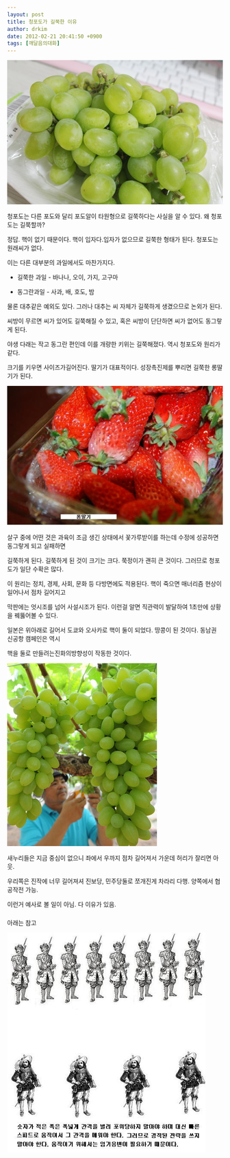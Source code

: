 ```yaml
---
layout: post
title: 청포도가 길쭉한 이유
author: drkim
date: 2012-02-21 20:41:50 +0900
tags: [깨달음의대화]
---
```

 ![](/files/attach/images/198/522/240/_BB_E7_C1_F8_446_copy2.jpg)



청포도는 다른 포도와 달리 포도알이 타원형으로 길쭉하다는 사실을 알 수 있다. 왜 청포도는 길쭉할까?

정답. 핵이 없기 때문이다. 핵이 입자다.입자가 없으므로 길쭉한 형태가 된다. 청포도는 원래씨가 없다.



이는 다른 대부분의 과일에서도 마찬가지다.



* 길쭉한 과일 - 바나나, 오이, 가지, 고구마

* 동그란과일 - 사과, 배, 호도, 밤



물론 대추같은 예외도 있다. 그러나 대추는 씨 자체가 길쭉하게 생겼으므로 논외가 된다. 

씨방이 무르면 씨가 있어도 길쭉해질 수 있고, 혹은 씨방이 단단하면 씨가 없어도 동그랗게 된다.



야생 다래는 작고 동그란 편인데 이를 개량한 키위는 길쭉해졌다. 역시 청포도와 원리가 같다. 



크기를 키우면 사이즈가길어진다. 딸기가 대표적이다. 성장촉진제를 뿌리면 길쭉한 롱딸기가 된다. 



 ![](/files/attach/images/198/522/240/dd1.JPG)



살구 중에 어떤 것은 과육이 조금 생긴 상태에서 꽃가루받이를 하는데 수정에 성공하면 동그랗게 되고 실패하면

길쭉하게 된다. 길쭉하게 된 것이 크기는 크다. 쭉정이가 괜히 큰 것이다. 그러므로 청포도가 일단 수확은 많다.



이 원리는 정치, 경제, 사회, 문화 등 다방면에도 적용된다. 핵이 죽으면 매너리즘 현상이 일어나서 점차 길어지고 

막판에는 엇시조를 넘어 사설시조가 된다. 이런걸 알면 직관력이 발달하여 1초만에 상황을 꿰뚫어볼 수 있다.



일본은 위아래로 길어서 도쿄와 오사카로 핵이 둘이 되었다. 땅콩이 된 것이다. 동남권 신공항 캠페인은 역시

핵을 둘로 만들려는진화의방향성이 작동한 것이다.







 ![](/files/attach/images/198/522/240/20110814215313768.jpg)





새누리들은 지금 중심이 없으니 좌에서 우까지 점차 길어져서 가운데 허리가 잘리면 아웃.

우리쪽은 진작에 너무 길어져셔 진보당, 민주당둘로 쪼개진게 차라리 다행. 양쪽에서 협공작전 가능. 



이런거 예사로 볼 일이 아님. 다 이유가 있음. 



###



아래는 참고

 ![](/files/attach/images/198/522/240/10a.JPG)